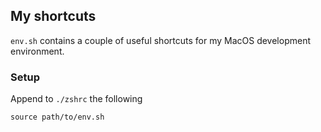 ## My shortcuts

```env.sh``` contains a couple of useful shortcuts for my MacOS development environment.

### Setup

Append to ```./zshrc``` the following

```source path/to/env.sh```